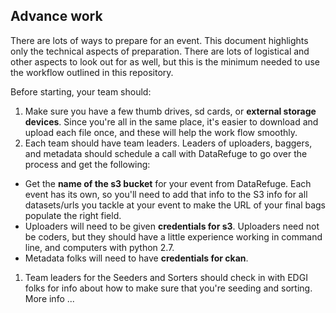 
## Advance work

There are lots of ways to prepare for an event. This document highlights only the technical aspects of preparation. There are lots of logistical and other aspects to look out for as well, but this is the minimum needed to use the workflow outlined in this repository.  

Before starting, your team should: 

1. Make sure you have a few thumb drives, sd cards, or **external storage devices**. Since you're all in the same place, it's easier to download and upload each file once, and these will help the work flow smoothly.
1. Each team should have team leaders. Leaders of uploaders, baggers, and metadata should schedule a call with DataRefuge to go over the process and get the following: 
 - Get the **name of the s3 bucket** for your event from DataRefuge. Each event has its own, so you'll need to add that info to the S3 info for all datasets/urls you tackle at your event to make the URL of your final bags populate the right field.
 - Uploaders will need to be given **credentials for s3**. Uploaders need not be coders, but they should have a little experience working in command line, and computers with python 2.7.
 - Metadata folks will need to have **credentials for ckan**. 
1. Team leaders for the Seeders and Sorters should check in with EDGI folks for info about how to make sure that you're seeding and sorting. More info ...
